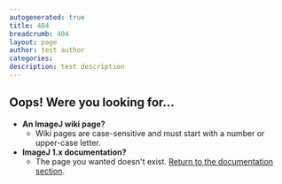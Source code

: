 ```yaml
---
autogenerated: true
title: 404
breadcrumb: 404
layout: page
author: test author
categories: 
description: test description
---
```


## Oops\! Were you looking for...

  - **An ImageJ wiki page?**
      - Wiki pages are case-sensitive and must start with a number or upper-case letter.
  - **ImageJ 1.x documentation?**
      - The page you wanted doesn't exist. [Return to the documentation section](https://imagej.net/index.html).
